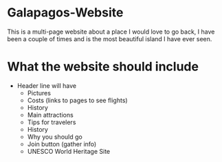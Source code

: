 # Galapagos-Website
This is a multi-page website about a place I would love to go back, I have been a couple of times and is the most beautiful island I have ever seen.

# What the website should include
* Header line will have
    * Pictures
    * Costs (links to pages to see flights)
    * History
    * Main attractions
    * Tips for travelers
    * History
    * Why you should go
    * Join button (gather info)
    * UNESCO World Heritage Site

